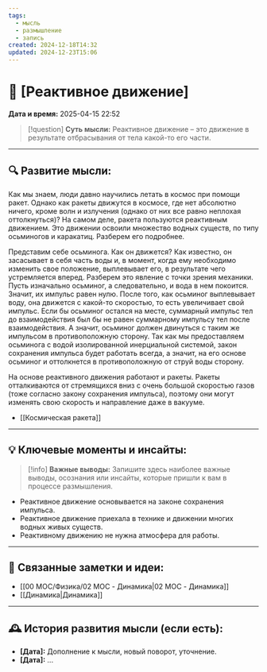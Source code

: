 ```yaml
---
tags:
  - мысль
  - размышление
  - запись
created: 2024-12-18T14:32
updated: 2024-12-23T15:06
---
```


# 💭  [Реактивное движение]

**Дата и время:** 2025-04-15 22:52

> [!question] **Суть мысли:**
> Реактивное движение – это движение в результате отбрасывания от тела какой-то его части.

---

## 🔍 Развитие мысли:

Как мы знаем, люди давно научились летать в космос при помощи ракет. Однако как ракеты движутся в космосе, где нет абсолютно ничего, кроме волн и излучения (однако от них все равно неплохая оттолкнуться)? На самом деле, ракета пользуются реактивным движением. Это движении освоили множество водных существ, по типу осьминогов и каракатиц. Разберем его подробнее. 

Представим себе осьминога. Как он движется? Как известно, он засасывает в себя часть воды и, в момент, когда ему необходимо изменить свое положение, выплевывает его, в результате чего устремляется вперед. Разберем это явление с точки зрения механики. Пусть изначально осьминог, а следовательно, и вода в нем покоится. Значит, их импульс равен нулю. После того, как осьминог выплевывает воду, она движется с какой-то скоростью, то есть увеличивает свой импульс. Если бы осьминог остался на месте, суммарный импульс тел до взаимодействия был бы не равен суммарному импульсу тел после взаимодействия. А значит, осьминог должен двинуться с таким же импульсом в противоположную сторону. Так как мы предоставляем осьминога с водой изолированной инерциальной системой, закон сохранения импульса будет работать всегда, а значит, на его основе осьминог и оттолкнется в противоположную от струй воды сторону.

На основе реактивного движения работают и ракеты. Ракеты отталкиваются от стремящихся вниз с очень большой скоростью газов (тоже согласно закону сохранения импульса), поэтому они могут изменять свою скорость и направление даже в вакууме. 

- [[Космическая ракета]]

---

## 💡 Ключевые моменты и инсайты:

> [!info] **Важные выводы:**
> Запишите здесь наиболее важные выводы, осознания или инсайты, которые пришли к вам в процессе размышления.

- Реактивное движение основывается на законе сохранения импульса.
- Реактивное движение приехала в технике и движении многих водных живых существ. 
- Реактивному движению не нужна атмосфера для работы.

---


## 🔄 Связанные заметки и идеи:

- [[00 MOC/Физика/02 MOC - Динамика|02 MOC - Динамика]]
- [[Динамика|Динамика]]

---

## 🕰️ История развития мысли (если есть):

* **[Дата]:**  Дополнение к мысли, новый поворот, уточнение.
* **[Дата]:**  ...
